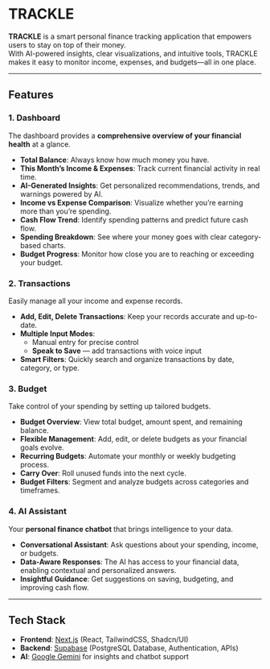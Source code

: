 # TRACKLE

**TRACKLE** is a smart personal finance tracking application that empowers users to stay on top of their money.  
With AI-powered insights, clear visualizations, and intuitive tools, TRACKLE makes it easy to monitor income, expenses, and budgets—all in one place.

---

## Features

### 1. Dashboard

The dashboard provides a **comprehensive overview of your financial health** at a glance.

- **Total Balance**: Always know how much money you have.
- **This Month’s Income & Expenses**: Track current financial activity in real time.
- **AI-Generated Insights**: Get personalized recommendations, trends, and warnings powered by AI.
- **Income vs Expense Comparison**: Visualize whether you’re earning more than you’re spending.
- **Cash Flow Trend**: Identify spending patterns and predict future cash flow.
- **Spending Breakdown**: See where your money goes with clear category-based charts.
- **Budget Progress**: Monitor how close you are to reaching or exceeding your budget.

### 2. Transactions

Easily manage all your income and expense records.

- **Add, Edit, Delete Transactions**: Keep your records accurate and up-to-date.
- **Multiple Input Modes**:
  - Manual entry for precise control
  - **Speak to Save** — add transactions with voice input
- **Smart Filters**: Quickly search and organize transactions by date, category, or type.

### 3. Budget

Take control of your spending by setting up tailored budgets.

- **Budget Overview**: View total budget, amount spent, and remaining balance.
- **Flexible Management**: Add, edit, or delete budgets as your financial goals evolve.
- **Recurring Budgets**: Automate your monthly or weekly budgeting process.
- **Carry Over**: Roll unused funds into the next cycle.
- **Budget Filters**: Segment and analyze budgets across categories and timeframes.

### 4. AI Assistant

Your **personal finance chatbot** that brings intelligence to your data.

- **Conversational Assistant**: Ask questions about your spending, income, or budgets.
- **Data-Aware Responses**: The AI has access to your financial data, enabling contextual and personalized answers.
- **Insightful Guidance**: Get suggestions on saving, budgeting, and improving cash flow.

---

## Tech Stack

- **Frontend**: [Next.js](https://nextjs.org/) (React, TailwindCSS, Shadcn/UI)
- **Backend**: [Supabase](https://supabase.com/) (PostgreSQL Database, Authentication, APIs)
- **AI**: [Google Gemini](https://deepmind.google/technologies/gemini/) for insights and chatbot support
